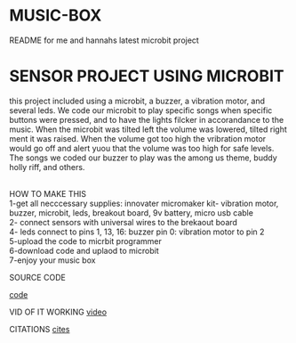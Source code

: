 # MUSIC-BOX
README for me and hannahs latest microbit project

# SENSOR PROJECT USING MICROBIT
this project included using a microbit, a buzzer, a vibration motor, and several leds. We code our microbit to play specific songs when specific buttons were pressed, and to have the lights filcker in accorandance to the music. When the microbit was tilted left the volume was lowered, tilted right ment it was raised. When the volume got too high the vribration motor would go off and alert yuou that the volume was too  high for safe levels. The songs we coded our buzzer to play was the among us theme, buddy holly riff, and others. 

<br>HOW TO MAKE THIS
<br>1-get all necccessary supplies: innovater micromaker kit- vibration motor, buzzer, microbit, leds, breakout board, 9v battery, micro usb cable 
<br>2- connect sensors with universal wires to the brekaout board
<br>4- leds connect to pins 1, 13, 16: buzzer pin 0: vibration motor to pin 2
<br>5-upload the code to micrbit programmer
<br>6-download code and uplaod to microbit
<br>7-enjoy your music box

SOURCE CODE

[code](https://makecode.microbit.org/60057-98214-34183-83354)

VID OF IT WORKING
[video](https://sd43bcca-my.sharepoint.com/:v:/r/personal/132-hboyd_sd43_bc_ca/Documents/Grade%2012/comp/musicmicrobit.MOV?csf=1&web=1&e=rGAmzs)

CITATIONS
[cites](https://youtu.be/KeDfiPpxz2I)
